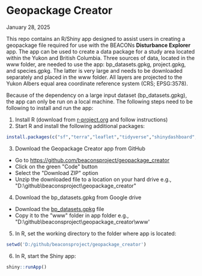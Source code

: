 # Geopackage Creator

January 28, 2025

This repo contains an R/Shiny app designed to assist users in creating a geopackage file required for use with the BEACONs **Disturbance Explorer** app. The app can be used to create a data package for a study area located within the Yukon and British Columbia. Three sources of data, located in the www folder, are needed to use the app: bp_datasets.gpkg, project.gpkg, and species.gpkg. The latter is very large and needs to be downloaded separately and placed in the www folder. All layers are projected to the Yukon Albers equal area coordinate reference system (CRS; EPSG:3578).

Because of the dependency on a large input dataset (bp_datasets.gpkg), the app can only be run on a local machine. The following steps need to be following to install and run the app:

1. Install R (download from [r-project.org](https://www.r-project.org/) and follow instructions)
2. Start R and install the following additional packages:

```r
install.packages(c("sf","terra","leaflet","tidyverse","shinydashboard","shinycssloaders","shinyjs","markdown","shinyMatrix"))
```

3. Download the Geopackage Creator app from GitHub
    
  - Go to https://github.com/beaconsproject/geopackage_creator
  - Click on the green "Code" button
  - Select the "Download ZIP" option
  - Unzip the downloaded file to a location on your hard drive e.g., "D:\github\beaconsproject\geopackage_creator"

4. Download the bp_datasets.gpkg from Google drive
    
- Download the [bp_datasets.gpkg](https://drive.google.com/file/d/10864Smj6nCOB12c6B2F0bjqk3VCgshJV/view?usp=drive_link) file
- Copy it to the "www" folder in app folder e.g., "D:\github\beaconsproject\geopackage_creator\www'

5. In R, set the working directory to the folder where app is located:

```r
setwd('D:/github/beaconsproject/geopackage_creator')
```

6. In R, start the Shiny app:

```r
shiny::runApp()
```
